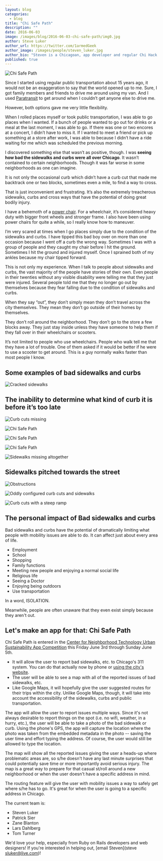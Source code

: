 ```yaml
---
layout: blog
categories: 
  - blog
title: "Chi Safe Path"
description: ""
date: 2016-06-03
image: /images/blog/2016-06-03-chi-safe-path/img0.jpg
author: Steve Luker
author_url: https://twitter.com/1armedGeek
author_image: /images/people/steven_luker.jpg
author_bio: "Steven is a Chicagoan, app developer and regular Chi Hack Night attendee. He has a behemoth of a power chair."
published: true
---
```


<p class="text-center">
    <img src="/images/blog/2016-06-03-chi-safe-path/img0.jpg" alt="Chi Safe Path" class="img-thumbnail"/><br />
</p>

Since I started using regular public transportation about 15 years ago, it
would not be an exaggeration to say that the world opened up to me. Sure,
I got family members and friends to drive me around using my van. And I
used [Paratransit](http://www.pacebus.com/sub/paratransit/) to get around when I couldn’t get anyone else to drive me.

However, both options gave me very little flexibility.

When I rolled places myself or took public transportation, I was able to go
places when I wanted.  If a bunch of people wanted to go out for drinks or a
meal at the last moment, I was able to go.  If there was one or two encores
at a concert, I didn’t have to miss it.  If I wanted to meet a friend or pick up something at a store after work, I was able to because I didn’t have a ride waiting for me which was scheduled the previous morning.

I discovered something else that wasn’t as positive, though. I was **seeing
how bad the sidewalks and curbs were all over Chicago**. It wasn’t contained
to certain neighborhoods. Though it was far worse in some neighborhoods
as one can imagine.

It is not only the occasional curb which didn’t have a curb cut that made me
backtrack one or two blocks, sometimes even a mile, to find a way to cross.

That is just inconvenient and frustrating. It’s also the extremely treacherous sidewalks, curbs and cross ways that have the potential of doing great bodily injury.

I have a behemoth of a [power chair](https://en.wikipedia.org/wiki/Motorized_wheelchair). For a wheelchair, it’s considered heavy
duty with bigger front wheels and stronger frame. I also have been using
power chairs for quite a while, so I really know how to maneuver. 

I’m very scared at times when I go places simply due to the condition of the
sidewalks and curbs.  I have tipped this bad boy over on more than one
occasion because I went off a curb the wrong way. Sometimes I was with a
group of people and they caught my chair before I hit the ground.
Sometimes I hit the ground and injured myself.  Once I sprained both of my
ankles because my chair tipped forward.

This is not only my experience.  When I talk to people about sidewalks and
curbs, the vast majority of the people have stories of their own. Even
people in their twenties without any visible disability were telling me that
they just were injured. Several people told me that they no longer go out
by themselves because they fear falling due to the condition of sidewalks
and curbs. 

When they say “out”, they don’t simply mean they don’t travel
across the city themselves.  They mean they don’t go outside of their
homes by themselves. 

They don’t roll around the neighborhood.  They
don’t go to the store a few blocks away.  They just stay inside unless they
have someone to help them if they fall over in their wheelchairs or
scooters. 

It’s not limited to people who use wheelchairs.  People who walk
tell me that they have a lot of trouble.  One of them asked if it would be
better if he were to use a scooter to get around.  This is a guy normally
walks faster than most people I know.

## Some examples of bad sidewalks and curbs

<p class="text-center">
    <img src="/images/blog/2016-06-03-chi-safe-path/img1.jpg" alt="Cracked sidewalks" class="img-thumbnail"/><br />
</p>

## The inability to determine what kind of curb it is before it’s too late

<p class="text-center">
    <img src="/images/blog/2016-06-03-chi-safe-path/img2.jpg" alt="Curb cuts missing" class="img-thumbnail"/><br />
</p>

<p class="text-center">
    <img src="/images/blog/2016-06-03-chi-safe-path/img3.jpg" alt="Chi Safe Path" class="img-thumbnail"/><br />
</p>

<p class="text-center">
    <img src="/images/blog/2016-06-03-chi-safe-path/img4.jpg" alt="Chi Safe Path" class="img-thumbnail"/><br />
</p>

<p class="text-center">
    <img src="/images/blog/2016-06-03-chi-safe-path/img5.jpg" alt="Chi Safe Path" class="img-thumbnail"/><br />
</p>

<p class="text-center">
    <img src="/images/blog/2016-06-03-chi-safe-path/img6.jpg" alt="Sidewalks missing altogether" class="img-thumbnail"/><br />
</p>

## Sidewalks pitched towards the street

<p class="text-center">
    <img src="/images/blog/2016-06-03-chi-safe-path/img7.jpg" alt="Obstructions" class="img-thumbnail"/><br />
</p>

<p class="text-center">
    <img src="/images/blog/2016-06-03-chi-safe-path/img8.jpg" alt="Oddly configured curb cuts and sidewalks" class="img-thumbnail"/><br />
</p>

<p class="text-center">
    <img src="/images/blog/2016-06-03-chi-safe-path/img9.jpg" alt="Curb cuts with a steep ramp" class="img-thumbnail"/><br />
</p>

## The personal impact of Bad sidewalks and curbs

Bad sidewalks and curbs have the potential of dramatically limiting what
people with mobility issues are able to do. It can affect just about every
area of life.

 * Employment
 * School
 * Shopping
 * Family functions
 * Meeting new people and enjoying a normal social life
 * Religious life
 * Seeing a Doctor
 * Enjoying being outdoors
 * Use transportation

In a word, ISOLATION.

Meanwhile, people are often unaware that they even exist simply because
they aren't out.

## Let's make an app for that: Chi Safe Path

Chi Safe Path is entered in the [Center for Neighborhood Technology Urban Sustainability App Competition](http://www.cnt.org/urban-apps) this Friday June 3rd through Sunday June 5th.

* It will allow the user to report bad sidewalks, etc. to Chicago's 311 system. You can do that actually now by phone or [using the city's website](http://www.cityofchicago.org/city/en/depts/311.html).
* The user will be able to see a map with all of the reported issues of bad sidewalks,  etc.
* Like Google Maps, it will hopefully give the user suggested routes for their trips within the city. Unlike Google Maps, though, it will take into account the accessibility of the sidewalks, curbs and public transportation.

The app will allow the user to report issues multiple ways.  Since it's not
always desirable to report things on the spot (i.e. no wifi, weather, in a
hurry, etc.), the user will be able to take a photo of the bad sidewalk or
curb. Using the phone's GPS, the app will capture the location where the
photo was taken from the embedded metadata in the photo -- saving the
user time and effort typing the address.  Of course, the user would still be
allowed to type the location.

The map will show all the reported issues giving the user a heads-up where
problematic areas are, so s/he doesn't have any last minute surprises that
could potentially save time or more importantly avoid serious injury. The
map is a great way to prepare for that casual st/roll around a new
neighborhood or when the user doesn't have a specific address in mind.

The routing feature will give the user with mobility issues a way to safely
get where s/he has to go.  It's great for when the user is going to a specific address in Chicago.

The current team is:

* Steven Luker
* Patrick Sier
* Zane Blanton
* Lars Dahlberg
* Tom Turner

We'd love your help, especially from Ruby on Rails developers and web designers! If you're interested in helping out, [email Steven](steve sluker@live.com)!